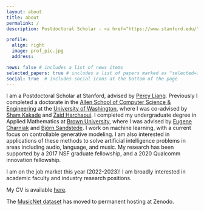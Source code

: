 ```yaml
---
layout: about
title: about
permalink: /
description: Postdoctoral Scholar - <a href="https://www.stanford.edu/">Stanford University</a> - <a href="https://cs.stanford.edu/">Computer Science</a>.

profile:
  align: right
  image: prof_pic.jpg
  address:

news: false # includes a list of news items
selected_papers: true # includes a list of papers marked as "selected={true}"
social: true  # includes social icons at the bottom of the page
---
```


I am a Postdoctoral Scholar at Stanford, advised by <a href="https://cs.stanford.edu/~pliang/">Percy Liang</a>. Previously I completed a doctorate in the <a href="http://www.cs.washington.edu">Allen School of Computer Science & Engineering</a> at the <a href="http://www.washington.edu/">University of Washington</a>, where I was co-advised by <a href="https://sham.seas.harvard.edu/">Sham Kakade</a> and <a href="https://faculty.washington.edu/zaid/">Zaid Harchaoui</a>. I completed my undergraduate degree in Applied Mathematics at <a href="https://www.brown.edu/">Brown University</a>, where I was advised by <a href="http://cs.brown.edu/people/echarnia/">Eugene Charniak</a> and <a href="http://bjornsandstede.com/">Bj&ouml;rn Sandstede</a>. I work on machine learning, with a current focus on controllable generative modeling. I am also interested in applications of these methods to solve artificial intelligence problems in areas including audio, language, and music. My research has been supported by a 2017 NSF graduate fellowship, and a 2020 Qualcomm innovation fellowship.

I am on the job market this year (2022-2023)! I am broadly interested in academic faculty and industry research positions.

My CV is available <a href="assets/pdf/thickstun_cv.pdf">here</a>.

The <a href="https://zenodo.org/record/5120004#.YXDPwKBlBpQ">MusicNet dataset</a> has moved to permanent hosting at Zenodo.

